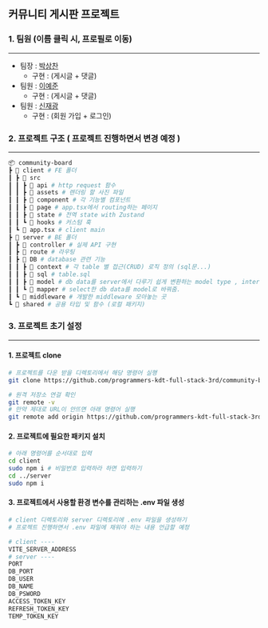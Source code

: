 ## 커뮤니티 게시판 프로젝트

### 1. 팀원 (이름 클릭 시, 프로필로 이동)

---

-   팀장 : [박상찬](https://github.com/HungKungE)
    -   구현 : (게시글 + 댓글)
-   팀원 : [이예준](https://github.com/yejunian)
    -   구현 : (게시글 + 댓글)
-   팀원 : [신재광](https://github.com/Siltarae)
    -   구현 : (회원 가입 + 로그인)

### 2. 프로젝트 구조 ( 프로젝트 진행하면서 변경 예정 )

---

```sh
📦 community-board
┣ 📂 client # FE 폴더
┃ ┣ 📂 src
┃ ┃ ┣ 📂 api # http request 함수
┃ ┃ ┣ 📂 assets # 렌더링 할 사진 파일
┃ ┃ ┣ 📂 component # 각 기능별 컴포넌트
┃ ┃ ┣ 📂 page # app.tsx에서 routing하는 페이지
┃ ┃ ┣ 📂 state # 전역 state with Zustand
┃ ┃ ┗ 📂 hooks # 커스텀 훅
┃ ┗ 📜 app.tsx # client main
┣ 📂 server # BE 폴더
┃ ┣ 📂 controller # 실제 API 구현
┃ ┣ 📂 route # 라우팅
┃ ┣ 📂 DB # database 관련 기능
┃ ┃ ┣ 📂 context # 각 table 별 접근(CRUD) 로직 정의 (sql문...)
┃ ┃ ┣ 📂 sql # table.sql
┃ ┃ ┣ 📂 model # db data를 server에서 다루기 쉽게 변환하는 model type , interface
┃ ┃ ┗ 📂 mapper # select한 db data를 model로 바꿔줌.
┃ ┗ 📂 middleware # 개발한 middleware 모아놓는 곳
┗ 📂 shared # 공용 타입 및 함수 (로컬 패키지)
```

### 3. 프로젝트 초기 설정

---

#### 1. 프로젝트 clone

```sh
# 프로젝트를 다운 받을 디렉토리에서 해당 명령어 실행
git clone https://github.com/programmers-kdt-full-stack-3rd/community-board.git

# 원격 저장소 연걸 확인
git remote -v
# 만약 제대로 URL이 안뜨면 아래 명령어 실행
git remote add origin https://github.com/programmers-kdt-full-stack-3rd/community-board.git
```

#### 2. 프로젝트에 필요한 패키지 설치

```sh
# 아래 명령어를 순서대로 입력
cd client
sudo npm i # 비밀번호 입력하라 하면 입력하기
cd ../server
sudo npm i
```

#### 3. 프로젝트에서 사용할 환경 변수를 관리하는 .env 파일 생성

```sh
# client 디렉토리와 server 디렉토리에 .env 파일을 생성하기
# 프로젝트 진행하면서 .env 파일에 채워야 하는 내용 언급할 예정

# client ----
VITE_SERVER_ADDRESS
# server ----
PORT
DB_PORT
DB_USER
DB_NAME
DB_PSWORD
ACCESS_TOKEN_KEY
REFRESH_TOKEN_KEY
TEMP_TOKEN_KEY

```
